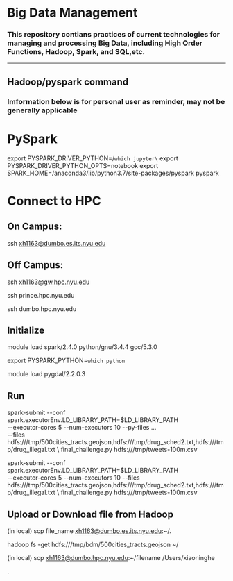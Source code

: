 # Big Data Management
### This repository contians practices of current technologies for managing and processing Big Data, including High Order Functions, Hadoop, Spark, and  SQL,etc. 


--------------------------------------------------------------------------------------------------------------------------

## Hadoop/pyspark command

### Imformation below is for personal user as reminder, may not be generally applicable

# PySpark
export PYSPARK_DRIVER_PYTHON=/`which jupyter\` export PYSPARK_DRIVER_PYTHON_OPTS=notebook export SPARK_HOME=/anaconda3/lib/python3.7/site-packages/pyspark pyspark


# Connect to HPC

## On Campus:
ssh xh1163@dumbo.es.its.nyu.edu
## Off Campus:
ssh xh1163@gw.hpc.nyu.edu

ssh prince.hpc.nyu.edu

ssh dumbo.hpc.nyu.edu

## Initialize
module load spark/2.4.0 python/gnu/3.4.4 gcc/5.3.0

export PYSPARK_PYTHON=`which python`

module load pygdal/2.2.0.3

## Run

spark-submit --conf spark.executorEnv.LD_LIBRARY_PATH=$LD_LIBRARY_PATH \
--executor-cores 5 --num-executors 10 --py-files ... \
--files hdfs:///tmp/500cities_tracts.geojson,hdfs:///tmp/drug_sched2.txt,hdfs:///tmp/drug_illegal.txt \ final_challenge.py hdfs:///tmp/tweets-100m.csv

spark-submit --conf spark.executorEnv.LD_LIBRARY_PATH=$LD_LIBRARY_PATH \
--executor-cores 5 --num-executors 10 --files hdfs:///tmp/500cities_tracts.geojson,hdfs:///tmp/drug_sched2.txt,hdfs:///tmp/drug_illegal.txt \ final_challenge.py hdfs:///tmp/tweets-100m.csv


## Upload or Download file from Hadoop

(in local) scp file_name xh1163@dumbo.es.its.nyu.edu:~/.

hadoop fs -get hdfs:///tmp/bdm/500cities_tracts.geojson ~/

(in local) scp xh1163@dumbo.hpc.nyu.edu:~/filename /Users/xiaoninghe



.

